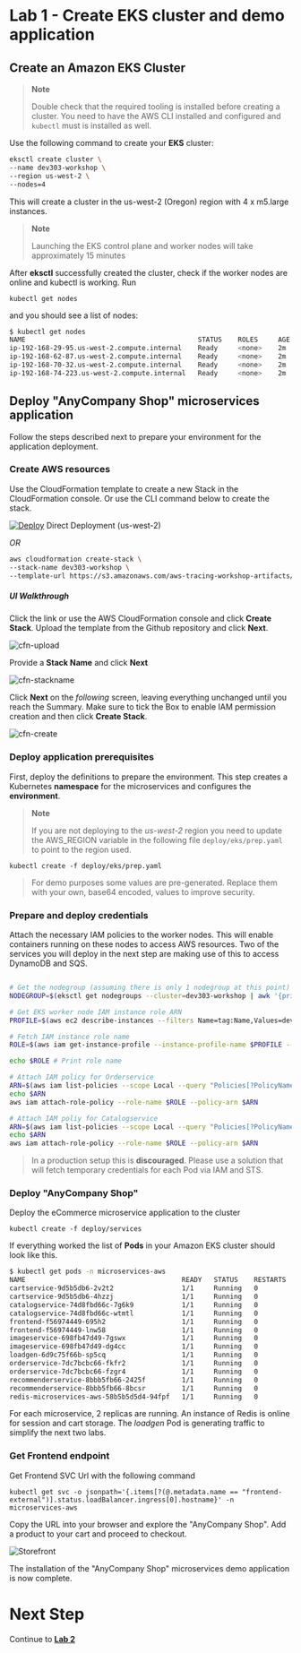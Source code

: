 
# Lab 1 - Create EKS cluster and demo application

## Create an Amazon EKS Cluster

> **Note**
>
> Double check that the required tooling is installed before creating a cluster. You need to have the AWS CLI installed and configured and `kubectl` must is installed as well.

Use the following command to create your **EKS** cluster:

```bash
eksctl create cluster \
--name dev303-workshop \
--region us-west-2 \
--nodes=4
```

This will create a cluster in the us-west-2 (Oregon) region with 4 x m5.large instances.

> **Note**
> 
> Launching the EKS control plane and worker nodes will take approximately 15 minutes

After **eksctl** successfully created the cluster, check if the worker nodes are online and kubectl is working. Run 
```
kubectl get nodes
```

and you should see a list of nodes:

```bash
$ kubectl get nodes
NAME                                           STATUS    ROLES     AGE       VERSION
ip-192-168-29-95.us-west-2.compute.internal    Ready     <none>    2m        v1.10.3
ip-192-168-62-87.us-west-2.compute.internal    Ready     <none>    2m        v1.10.3
ip-192-168-70-32.us-west-2.compute.internal    Ready     <none>    2m        v1.10.3
ip-192-168-74-223.us-west-2.compute.internal   Ready     <none>    2m        v1.10.3
```

## Deploy "AnyCompany Shop" microservices application

Follow the steps described next to prepare your environment for the application deployment.

### Create AWS resources

Use the CloudFormation template to create a new Stack in the CloudFormation console. Or use the CLI command below to create the stack.

[![Deploy](images/deploy-to-aws.png)](https://console.aws.amazon.com/cloudformation/home?region=us-west-2#/stacks/new?stackName=dev303-workshop&templateURL=https://s3.amazonaws.com/aws-tracing-workshop-artifacts/cloudformation.yaml) Direct Deployment (us-west-2)

*OR*

```bash
aws cloudformation create-stack \
--stack-name dev303-workshop \
--template-url https://s3.amazonaws.com/aws-tracing-workshop-artifacts/cloudformation.yaml --capabilities CAPABILITY_NAMED_IAM
```

##### *UI Walkthrough*

Click the link or use the AWS CloudFormation console and click **Create Stack**. Upload the template from the Github repository and click **Next**.

![cfn-upload](images/cfn-s3-stackcreate.png)

Provide a **Stack Name** and click **Next**

![cfn-stackname](images/cfn-stackname.png)

Click **Next** on the *following* screen, leaving everything unchanged until you reach the Summary. Make sure to tick the Box to enable IAM permission creation and then click **Create Stack**.

![cfn-create](images/cfn-create.png)

### Deploy application prerequisites

First, deploy the definitions to prepare the environment. This step creates a Kubernetes **namespace** for the microservices and configures the **environment**.

> **Note**
>
> If you are not deploying to the *us-west-2* region you need to update the AWS_REGION variable in the following file `deploy/eks/prep.yaml` to point to the region used.

```
kubectl create -f deploy/eks/prep.yaml
```
> For demo purposes some values are pre-generated. Replace them with your own, base64 encoded, values to improve security.

### Prepare and deploy credentials

Attach the necessary IAM policies to the worker nodes. This will enable containers running on these nodes to access AWS resources. Two of the services you will deploy in the next step are making use of this to access DynamoDB and SQS.
```bash

# Get the nodegroup (assuming there is only 1 nodegroup at this point)
NODEGROUP=$(eksctl get nodegroups --cluster=dev303-workshop | awk '{print $2}' | tail -n1)

# Get EKS worker node IAM instance role ARN
PROFILE=$(aws ec2 describe-instances --filters Name=tag:Name,Values=dev303-workshop-$NODEGROUP-Node --query 'Reservations[0].Instances[0].IamInstanceProfile.Arn' --output text | cut -d '/' -f 2)

# Fetch IAM instance role name
ROLE=$(aws iam get-instance-profile --instance-profile-name $PROFILE --query "InstanceProfile.Roles[0].RoleName" --output text)

echo $ROLE # Print role name

# Attach IAM policy for Orderservice
ARN=$(aws iam list-policies --scope Local --query "Policies[?PolicyName=='OrderserviceSQS-Policy'].Arn" --output text)
echo $ARN
aws iam attach-role-policy --role-name $ROLE --policy-arn $ARN

# Attach IAM poliy for Catalogservice
ARN=$(aws iam list-policies --scope Local --query "Policies[?PolicyName=='CatalogserviceDDB-Policy'].Arn" --output text)
echo $ARN
aws iam attach-role-policy --role-name $ROLE --policy-arn $ARN
```

> In a production setup this is **discouraged**. Please use a solution that will fetch temporary credentials for each Pod via IAM and STS.

### Deploy "AnyCompany Shop"

Deploy the eCommerce microservice application to the cluster
```
kubectl create -f deploy/services
```

If everything worked the list of **Pods** in your Amazon EKS cluster should look like this.

```bash
$ kubectl get pods -n microservices-aws
NAME                                       READY   STATUS    RESTARTS   AGE
cartservice-9d5b5db6-2v2t2                 1/1     Running   0          1d
cartservice-9d5b5db6-4hzzj                 1/1     Running   0          1d
catalogservice-74d8fbd66c-7g6k9            1/1     Running   0          1d
catalogservice-74d8fbd66c-wtmtl            1/1     Running   0          1d
frontend-f56974449-695h2                   1/1     Running   0          1d
frontend-f56974449-lnw58                   1/1     Running   0          1d
imageservice-698fb47d49-7gswx              1/1     Running   0          1d
imageservice-698fb47d49-dg4cc              1/1     Running   0          1d
loadgen-6d9c75f66b-sp5cq                   1/1     Running   0          1d
orderservice-7dc7bcbc66-fkfr2              1/1     Running   0          1d
orderservice-7dc7bcbc66-fzgr4              1/1     Running   0          1d
recommenderservice-8bbb5fb66-2425f         1/1     Running   0          1d
recommenderservice-8bbb5fb66-8bcsr         1/1     Running   0          1d
redis-microservices-aws-58b5b5d5d4-94fpf   1/1     Running   0          1d
```

For each microservice, 2 replicas are running. An instance of Redis is online for session and cart storage. The *loadgen* Pod is generating traffic to simplify the next two labs.

### Get Frontend endpoint

Get Frontend SVC Url with the following command 
```
kubectl get svc -o jsonpath='{.items[?(@.metadata.name == "frontend-external")].status.loadBalancer.ingress[0].hostname}' -n microservices-aws
```

Copy the URL into your browser and explore the "AnyCompany Shop". Add a product to your cart and proceed to checkout.

![Storefront](images/storefront.png)

The installation of the "AnyCompany Shop" microservices demo application is now complete.

# Next Step

Continue to [**Lab 2**](lab2.md)
